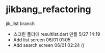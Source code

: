 # jikbang_refactoring  
jik_list branch
- 스크린 폴더에 resultlist.dart 만듦 5/27 14:19
- Add list screen 06/01 01:05
- Add search screen 06/01 02:24 ()